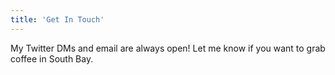```yaml
---
title: 'Get In Touch'
---
```


My Twitter DMs and email are always open! Let me know if you want to grab coffee in South Bay.

